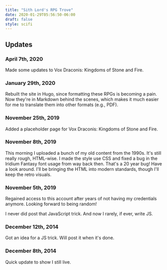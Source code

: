 ```yaml
---
title: "Sith Lord's RPG Trove"
date: 2020-01-29T05:56:50-06:00
draft: false
style: scifi
---
```


## Updates

### April 7th, 2020

Made some updates to Vox Draconis: Kingdoms of Stone and Fire.

### January 29th, 2020

Rebuilt the site in Hugo, since formatting these RPGs is becoming a pain. Now they're in Markdown behind the scenes,
which makes it much easier for me to translate them into other formats (e.g., PDF).

### November 25th, 2019

Added a placeholder page for Vox Draconis: Kingdoms of Stone and Fire.

### November 8th, 2019

This morning I uploaded a bunch of my old content from the 1990s. It's still really rough, HTML-wise. I made the
  style use CSS and fixed a bug in the Iridium Fantasy font usage from way back then. That's a 20 year bug! Have a
  look around. I'll be bringing the HTML into modern standards, though I'll keep the retro visuals.

### November 5th, 2019

Regained access to this account after years of not having my credentials anymore. Looking forward to being
  random!

I never did post that JavaScript trick. And now I rarely, if ever, write JS.

### December 12th, 2014

Got an idea for a JS trick. Will post it when it's done.

### December 8th, 2014

Quick update to show I still live.
